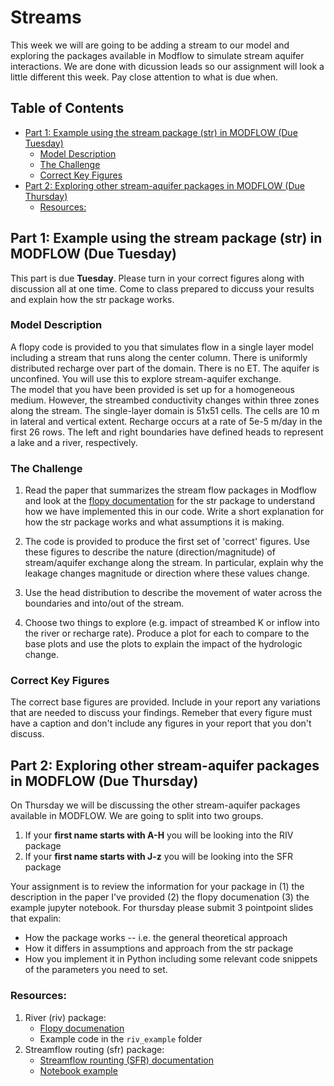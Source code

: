 # Streams<!-- omit in toc -->

This week we will are going to be adding a stream to our model and exploring the packages available in Modflow to simulate stream aquifer interactions.  We are done with dicussion leads so our assignment will look a little different this week. Pay close attention to what is due when. 

## Table of Contents <!-- omit in toc -->
- [Part 1: Example using the stream package (str) in MODFLOW (Due Tuesday)](#part-1-example-using-the-stream-package-str-in-modflow-due-tuesday)
  - [Model Description](#model-description)
  - [The Challenge](#the-challenge)
  - [Correct Key Figures](#correct-key-figures)
- [Part 2: Exploring other stream-aquifer packages in MODFLOW (Due Thursday)](#part-2-exploring-other-stream-aquifer-packages-in-modflow-due-thursday)
  - [Resources:](#resources)

## Part 1: Example using the stream package (str) in MODFLOW (Due Tuesday)
This part is due **Tuesday**. Please turn in your correct figures along with discussion all at one time. Come to class prepared to diccuss your results and explain how the str package works. 

### Model Description
A flopy code is provided to you that simulates flow in a single layer model including a stream that runs along the center column.  There is uniformly distributed recharge over part of the domain.  There is no ET.  The aquifer is unconfined.  You will use this to explore stream-aquifer exchange.       
​
The model that you have been provided is set up for a homogeneous medium.  However, the streambed conductivity changes within three zones along the stream.  The single-layer domain is 51x51 cells.  The cells are 10 m in lateral and vertical extent. Recharge occurs at a rate of 5e-5 m/day in the first 26 rows.  The left and right boundaries have defined heads to represent a lake and a river, respectively.    

### The Challenge
1) Read the paper that summarizes the stream flow packages in Modflow and look at the [flopy documentation](https://flopy.readthedocs.io/en/3.3.5/source/flopy.modflow.mfstr.html) for the str package to understand how we have implemented this in our code. Write a short explanation for how the str package works and what assumptions it is making. 
 
2) The code is provided to produce the first set of 'correct' figures.  Use these figures to describe the nature (direction/magnitude) of stream/aquifer exchange along the stream.  In particular, explain why the leakage changes magnitude or direction where these values change.

3) Use the head distribution to describe the movement of water across the boundaries and into/out of the stream.    

4) Choose two things to explore (e.g. impact of streambed K or inflow into the river or recharge rate).  Produce a plot for each to compare to the base plots and use the plots to explain the impact of the hydrologic change.


### Correct Key Figures

The correct base figures are provided. Include in your report any variations that are needed to discuss your findings. Remeber that every figure must have a caption and don't include any figures in your report that you don't discuss. 



## Part 2: Exploring other stream-aquifer packages in MODFLOW (Due Thursday)
On Thursday we will be discussing the other stream-aquifer packages available in MODFLOW. We are going to split into two groups. 
1. If your **first name starts with A-H** you will be looking into the RIV package
2. If your **first name starts with J-z** you will be looking into the SFR package

Your assignment is to review the information for your package in (1) the description in the paper I've provided (2) the flopy documenation (3) the example jupyter notebook. For thursday please submit 3 pointpoint slides that expalin: 
- How the package works -- i.e. the general theoretical approach 
- How it differs in assumptions and approach from the str package 
- How you implement it in Python including some relevant code snippets of the parameters you need to set. 

### Resources: 
1. River (riv) package: 
    - [Flopy documenation](https://flopy.readthedocs.io/en/3.3.5/source/flopy.modflow.mfriv.html) 
    - Example code in the `riv_example` folder
1. Streamflow routing (sfr) package:
    - [Streamflow rounting (SFR) documentation](https://flopy.readthedocs.io/en/3.3.5/source/flopy.modflow.mfsfr2.html)
    - [Notebook example](https://github.com/modflowpy/flopy/blob/develop/examples/Notebooks/flopy3_sfrpackage_example.ipynb)
